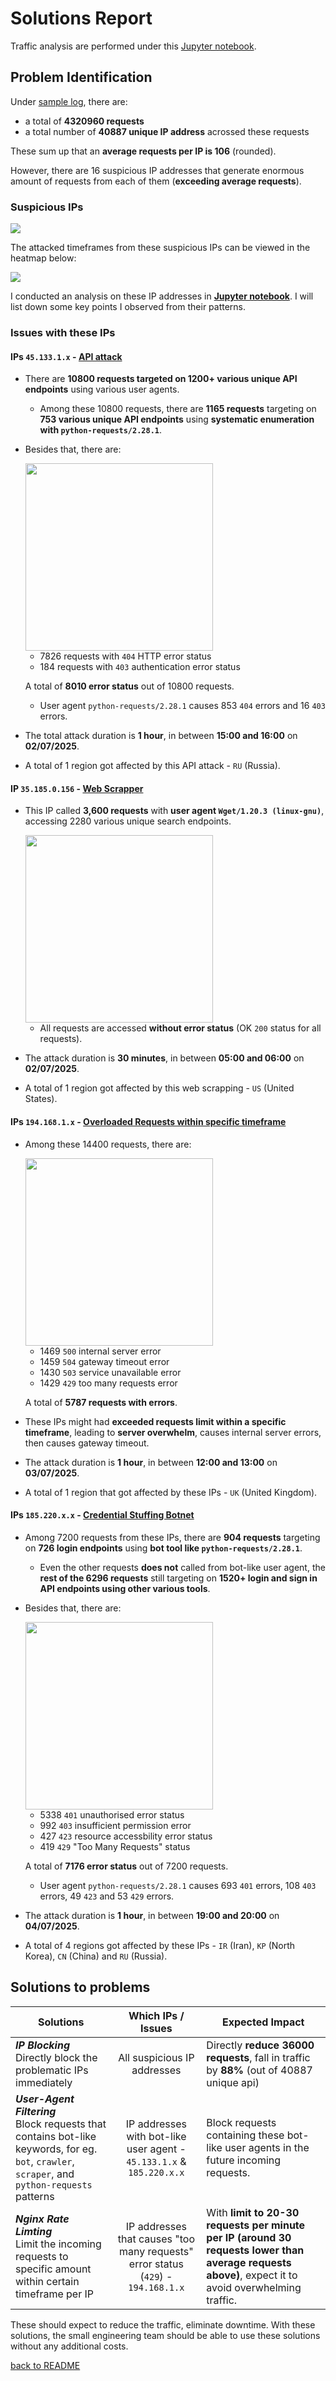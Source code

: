 # Solutions Report
Traffic analysis are performed under this [Jupyter notebook](./analysis.ipynb).

## Problem Identification
Under [sample log](./sample-log.log), there are:
- a total of **4320960 requests**
- a total number of **40887 unique IP address** acrossed these requests

These sum up that an **average requests per IP is 106** (rounded). 

However, there are 16 suspicious IP addresses that generate enormous amount of requests from each of them (**exceeding average requests**). 

### Suspicious IPs

<image src="./visualisations/suspicious-ips.png" />

The attacked timeframes from these suspicious IPs can be viewed in the heatmap below: 

<image src="./visualisations/timestamp.png" />

I conducted an analysis on these IP addresses in [**Jupyter notebook**](./analysis.ipynb). I will list down some key points I observed from their patterns. 

### Issues with these IPs
#### IPs `45.133.1.x` - <ins>API attack</ins>
- There are **10800 requests targeted on 1200+ various unique API endpoints** using various user agents.
  - Among these 10800 requests, there are **1165 requests** targeting on **753 various unique API endpoints** using **systematic enumeration with `python-requests/2.28.1`**.
- Besides that, there are:

    <image src="./visualisations/status_code_45.133.1.x.png" height="300px" />

  - 7826 requests with `404` HTTP error status
  - 184 requests with `403` authentication error status
  
  A total of **8010 error status** out of 10800 requests.
  - User agent `python-requests/2.28.1` causes 853 `404` errors and 16 `403` errors.
- The total attack duration is **1 hour**, in between **15:00 and 16:00** on **02/07/2025**.
- A total of 1 region got affected by this API attack - `RU` (Russia).

#### IP `35.185.0.156` - <ins>Web Scrapper</ins>
- This IP called **3,600 requests** with **user agent `Wget/1.20.3 (linux-gnu)`**, accessing 2280 various unique search endpoints.

    <image src="./visualisations/status_code_35.185.0.156.png" height="300px" />
    
    - All requests are accessed **without error status** (OK `200` status for all requests).
- The attack duration is **30 minutes**, in between **05:00 and 06:00** on **02/07/2025**.
- A total of 1 region got affected by this web scrapping - `US` (United States).

#### IPs `194.168.1.x` - <ins>Overloaded Requests within specific timeframe</ins>
- Among these 14400 requests, there are:

    <image src="./visualisations/status_code_194.168.1.x.png" height="300px" />

  - 1469 `500` internal server error
  - 1459 `504` gateway timeout error
  - 1430 `503` service unavailable error
  - 1429 `429` too many requests error 
  
  A total of **5787 requests with errors**.
- These IPs might had **exceeded requests limit within a specific timeframe**, leading to **server overwhelm**, causes internal server errors, then causes gateway timeout.
- The attack duration is **1 hour**, in between **12:00 and 13:00** on **03/07/2025**.
- A total of 1 region that got affected by these IPs - `UK` (United Kingdom).

#### IPs `185.220.x.x` - <ins>Credential Stuffing Botnet</ins>
- Among 7200 requests from these IPs, there are **904 requests** targeting on **726 login endpoints** using **bot tool like `python-requests/2.28.1`**.
  - Even the other requests **does not** called from bot-like user agent, the **rest of the 6296 requests** still targeting on **1520+ login and sign in API endpoints using other various tools**.
- Besides that, there are:

    <image src="./visualisations/status_code_185.220.x.x.png" height="300px" />

  - 5338 `401` unauthorised error status
  - 992 `403` insufficient permission error
  - 427 `423` resource accessbility error status
  - 419 `429` "Too Many Requests" status
  
  A total of **7176 error status** out of 7200 requests.
    - User agent `python-requests/2.28.1` causes 693 `401` errors, 108 `403` errors, 49 `423` and 53 `429` errors.
- The attack duration is **1 hour**, in between **19:00 and 20:00** on **04/07/2025**.
- A total of 4 regions got affected by these IPs - `IR` (Iran), `KP` (North Korea), `CN` (China) and `RU` (Russia).

## Solutions to problems
| Solutions | Which IPs / Issues | Expected Impact |
|-|:-:|-|
| ***IP Blocking*** <br> Directly block the problematic IPs immediately | All suspicious IP addresses | Directly **reduce 36000 requests**, fall in traffic by **88%** (out of 40887 unique api)  |
| ***User-Agent Filtering*** <br> Block requests that contains bot-like keywords, for eg. `bot`, `crawler`, `scraper`, and `python-requests` patterns | IP addresses with bot-like user agent - `45.133.1.x` & `185.220.x.x` | Block requests containing these bot-like user agents in the future incoming requests. |
| ***Nginx Rate Limting*** <br> Limit the incoming requests to specific amount within certain timeframe per IP | IP addresses that causes "too many requests" error status (`429`) - `194.168.1.x` | With **limit to 20-30 requests per minute per IP (around 30 requests lower than average requests above)**, expect it to avoid overwhelming traffic. |

These should expect to reduce the traffic, eliminate downtime. With these solutions, the small engineering team should be able to use these solutions without any additional costs. 

[back to README](./README.md)